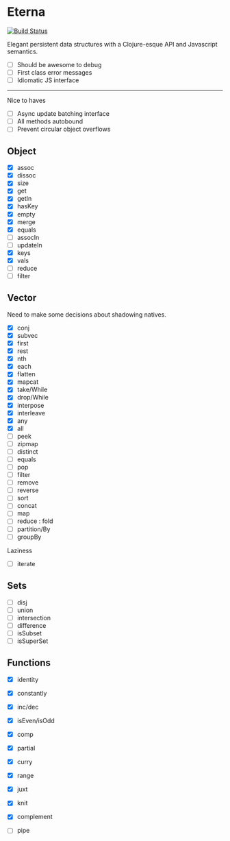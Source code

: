 Eterna
======

[![Build Status](https://travis-ci.org/danprince/aeterna.svg?branch=master)](https://travis-ci.org/danprince/aeterna)

Elegant persistent data structures with a Clojure-esque API and Javascript semantics.

 - [ ] Should be awesome to debug
 - [ ] First class error messages
 - [ ] Idiomatic JS interface

---

Nice to haves
- [ ] Async update batching interface
- [ ] All methods autobound
- [ ] Prevent circular object overflows

## Object
 - [x] assoc
 - [x] dissoc
 - [x] size
 - [x] get
 - [x] getIn
 - [x] hasKey
 - [x] empty
 - [x] merge
 - [x] equals
 - [ ] assocIn
 - [ ] updateIn
 - [x] keys
 - [x] vals
 - [ ] reduce
 - [ ] filter

## Vector
Need to make some decisions about shadowing natives.

 - [x] conj
 - [x] subvec
 - [x] first
 - [x] rest
 - [x] nth
 - [x] each
 - [x] flatten
 - [x] mapcat
 - [x] take/While
 - [x] drop/While
 - [x] interpose
 - [x] interleave
 - [x] any
 - [x] all
 - [ ] peek
 - [ ] zipmap
 - [ ] distinct
 - [ ] equals
 - [ ] pop
 - [ ] filter
 - [ ] remove
 - [ ] reverse
 - [ ] sort
 - [ ] concat
 - [ ] map
 - [ ] reduce : fold
 - [ ] partition/By
 - [ ] groupBy

 Laziness
 - [ ] iterate

## Sets
 - [ ] disj
 - [ ] union
 - [ ] intersection
 - [ ] difference
 - [ ] isSubset
 - [ ] isSuperSet
 
## Functions
 - [x] identity
 - [x] constantly
 - [x] inc/dec
 - [x] isEven/isOdd
 - [x] comp
 - [x] partial
 - [x] curry
 - [x] range
 - [x] juxt
 - [x] knit
 - [x] complement
 - [ ] pipe

